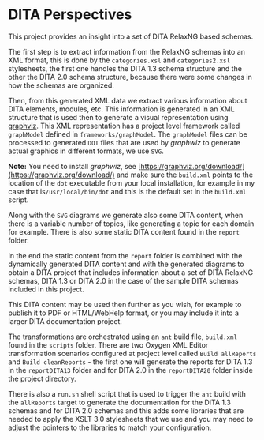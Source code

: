 # DITA Perspectives

This project provides an insight into a set of DITA RelaxNG based schemas.

The first step is to extract information from the RelaxNG schemas into an XML format, this is done by the `categories.xsl` and `categories2.xsl` stylesheets, the first one handles the DITA 1.3 schema structure and the other the DITA 2.0 schema structure, because there were some changes in how the schemas are organized.

Then, from this generated XML data we extract various information about DITA elements, modules, etc. This information is generated in an XML structure that is used then to generate a visual representation using [graphviz](https://graphviz.org/). This XML representation has a project level framework called `graphModel` defined in `frameworks/graphModel`. The `graphModel` files can be processed to generated `DOT` files that are used by *graphwiz* to generate actual graphics in different formats, we use `SVG`. 

**Note:** You need to install *graphwiz*, see [https://graphviz.org/download/](https://graphviz.org/download/) and make sure the `build.xml` points to the location of the `dot` executable from your local installation, for example in my case that is`/usr/local/bin/dot` and this is the default set in the `build.xml` script. 

Along with the `SVG` diagrams we generate also some DITA content, when there is a variable number of topics, like generating a topic for each domain for example. There is also some static DITA content found in the `report` folder.

In the end the static content from the `report` folder is combined with the dynamically generated DITA content and with the generated diagrams to obtain a DITA project that includes information about a set of DITA RelaxNG schemas, DITA 1.3 or DITA 2.0 in the case of the sample DITA schemas included in this project. 

This DITA content may be used then further as you wish, for example to publish it to PDF or HTML/WebHelp format, or you may include it into a larger DITA documentation project.

The transformations are orchestrated using an `ant` build file, `build.xml` found in the `scripts` folder. There are two Oxygen XML Editor transformation scenarios configured at project level called `Build allReports` and `Build cleanReports` - the first one will generate the reports for DITA 1.3 in the `reportDITA13` folder and for DITA 2.0 in the `reportDITA20` folder inside the project directory.

There is also a `run.sh` shell script that is used to trigger the `ant` build with the `allReports` target to generate the documentation for the DITA 1.3 schemas and for DITA 2.0 schemas and this adds some libraries that are needed to apply the XSLT 3.0 stylesheets that we use and you may need to adjust the pointers to the libraries to match your configuration.  









